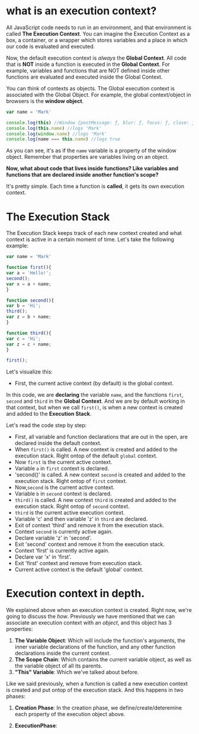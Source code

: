 # what is an execution context? 

All JavaScript code needs to run in an environment, and that environment is called **The Execution Context**. You can imagine the Execution Context as a box, a container, or a wrapper which stores variables and a place in which our code is evaluated and executed. 

Now, the default execution context is *always* the **Global Context**. All code that is **NOT** inside a function is executed in the **Global Context**. For example, variables and functions that are NOT defined inside other functions are evaluated and executed inside the Global Context. 

You can think of contexts as objects. The Global execution context is associated with the Global Object. For example, the global context/object in browsers is the **window object**. 

```js
var name = 'Mark'

console.log(this) //Window {postMessage: ƒ, blur: ƒ, focus: ƒ, close: ƒ, parent: Window, …}
console.log(this.name) //logs 'Mark'
console.log(window.name) //logs 'Mark'
console.log(name === this.name) //logs true

```
As you can see, it's as if the `name` variable is a property of the window object. Remember that properties are variables living on an object. 

**Now, what about code that lives inside functions? Like variables and functions that are declared inside another function's scope?**

It's pretty simple. Each time a function is **called**, it gets its own execution context. 

# The Execution Stack

The Execution Stack keeps track of each new context created and what context is active in a certain moment of time. Let's take the following example:

```js
var name = 'Mark'

function first(){
var a = 'Hello!';
second(); 
var x = a + name;
}

function second(){
var b = 'Hi';
third();
var z = b + name;
}

function third(){
var c = 'Hi';
var z = c + name;
}

first();

```

Let's visualize this: 

- First, the current active context (by default) is the global context. 

In this code, we are **declaring** the variable `name`, and the functions `first`, `second` and `third` in the **Global Context**. And we are by default working in that context, but when we call `first()`, is when a new context is created and added to the **Execution Stack**. 

Let's read the code step by step: 

- First, all variable and function declarations that are out in the open, are declared inside the default context. 
- When `first()` is called. A new context is created and added to the execution stack. Right ontop of the default `global` context. 
- Now `first` is the current active context. 
-  Variable `a` in `first` context is declared. 
- 'second()' is called. A new context `second` is created and added to the execution stack. Right ontop of `first` context. 
- Now,`second` is the current active context. 
- Variable `b` in `second` context is declared. 
- `third()` is called. A new context `third` is created and added to the execution stack. Right ontop of `second` context. 
- `third` is the current active execution context.
- Variable 'c' and then variable 'z' in `third` are declared. 
- Exit of context 'third' and remove it from the execution stack. 
- Context `second` is currently active again. 
- Declare variable 'z' in 'second'. 
- Exit 'second' context and remove it from the execution stack. 
- Context 'first' is currently active again. 
- Declare var 'x' in 'first'. 
- Exit 'first' context and remove from execution stack. 
- Current active context is the default 'global' context. 

# Execution context in depth. 

We explained above when an execution context is created. Right now, we're going to discuss the *how*. Previously we have mentioned that we can associate an execution context with an *object*, and this object has 3 properties: 

1. **The Variable Object**: Which will include the function's arguments, the inner variable declarations of the function, and any other function declarations inside the current context. 
2. **The Scope Chain**: Which contains the current variable object, as well as the variable object of all its parents. 
3. **"This" Variable**: Which we've talked about before. 

Like we said previously, when a function is called a new execution context is created and put ontop of the execution stack. And this happens in two phases:

1. **Creation Phase**:
In the creation phase, we define/create/deteremine each property of the execution object above.

2. **ExecutionPhase**:














